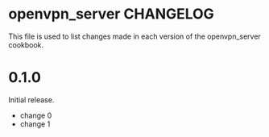 # openvpn_server CHANGELOG

This file is used to list changes made in each version of the openvpn_server cookbook.

# 0.1.0

Initial release.

- change 0
- change 1

